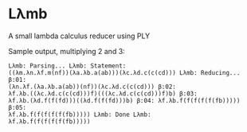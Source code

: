 <h1>Lλmb</h1>
A small lambda calculus reducer using PLY

Sample output, multiplying 2 and 3: 

<code><pre>Lλmb:  Parsing...
Lλmb:  Statement: ((λm.λn.λf.m(nf))(λa.λb.a(ab)))(λc.λd.c(c(cd)))
Lλmb:  Reducing...
       β:01:  (λn.λf.(λa.λb.a(ab))(nf))(λc.λd.c(c(cd)))
       β:02:  λf.λb.((λc.λd.c(c(cd)))f)(((λc.λd.c(c(cd)))f)b)
       β:03:  λf.λb.(λd.f(f(fd)))((λd.f(f(fd)))b)
       β:04:  λf.λb.f(f(f(f(f(fb)))))
       β:05:  λf.λb.f(f(f(f(f(fb)))))
Lλmb:  Done
Lλmb:  λf.λb.f(f(f(f(f(fb)))))</pre></code>
